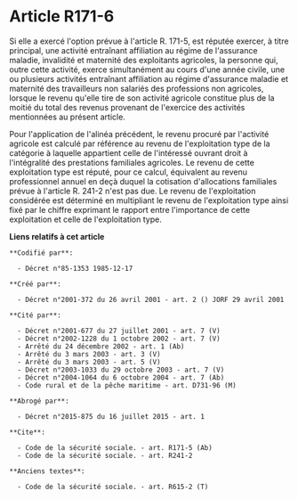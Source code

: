 # Article R171-6

Si elle a exercé l'option prévue à l'article R. 171-5, est réputée exercer, à titre principal, une activité entraînant
affiliation au régime de l'assurance maladie, invalidité et maternité des exploitants agricoles, la personne qui, outre cette
activité, exerce simultanément au cours d'une année civile, une ou plusieurs activités entraînant affiliation au régime
d'assurance maladie et maternité des travailleurs non salariés des professions non agricoles, lorsque le revenu qu'elle tire
de son activité agricole constitue plus de la moitié du total des revenus provenant de l'exercice des activités mentionnées
au présent article. 

Pour l'application de l'alinéa précédent, le revenu procuré par l'activité agricole est calculé par référence au revenu de
l'exploitation type de la catégorie à laquelle appartient celle de l'intéressé ouvrant droit à l'intégralité des prestations
familiales agricoles. Le revenu de cette exploitation type est réputé, pour ce calcul, équivalent au revenu professionnel
annuel en deçà duquel la cotisation d'allocations familiales prévue à l'article R. 241-2 n'est pas due. Le revenu de
l'exploitation considérée est déterminé en multipliant le revenu de l'exploitation type ainsi fixé par le chiffre exprimant
le rapport entre l'importance de cette exploitation et celle de l'exploitation type.

**Liens relatifs à cet article**

	**Codifié par**:

	  - Décret n°85-1353 1985-12-17

	**Créé par**:

	  - Décret n°2001-372 du 26 avril 2001 - art. 2 () JORF 29 avril 2001

	**Cité par**:

	  - Décret n°2001-677 du 27 juillet 2001 - art. 7 (V)
	  - Décret n°2002-1228 du 1 octobre 2002 - art. 7 (V)
	  - Arrêté du 24 décembre 2002 - art. 1 (Ab)
	  - Arrêté du 3 mars 2003 - art. 3 (V)
	  - Arrêté du 3 mars 2003 - art. 5 (V)
	  - Décret n°2003-1033 du 29 octobre 2003 - art. 7 (V)
	  - Décret n°2004-1064 du 6 octobre 2004 - art. 7 (Ab)
	  - Code rural et de la pêche maritime - art. D731-96 (M)

	**Abrogé par**:

	  - Décret n°2015-875 du 16 juillet 2015 - art. 1

	**Cite**:

	  - Code de la sécurité sociale. - art. R171-5 (Ab)
	  - Code de la sécurité sociale. - art. R241-2

	**Anciens textes**:

	  - Code de la sécurité sociale. - art. R615-2 (T)
